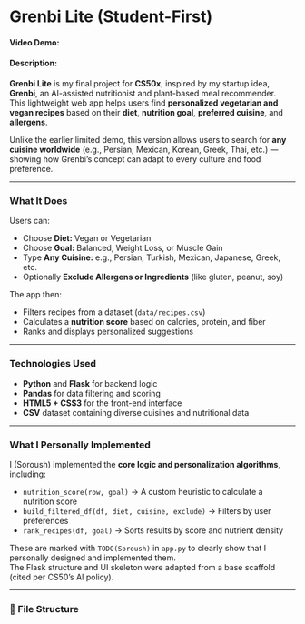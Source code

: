 # Grenbi Lite (Student-First)
#### Video Demo: <URL HERE>
#### Description:
**Grenbi Lite** is my final project for **CS50x**, inspired by my startup idea, **Grenbi**, an AI-assisted nutritionist and plant-based meal recommender.  
This lightweight web app helps users find **personalized vegetarian and vegan recipes** based on their **diet**, **nutrition goal**, **preferred cuisine**, and **allergens**.

Unlike the earlier limited demo, this version allows users to search for **any cuisine worldwide** (e.g., Persian, Mexican, Korean, Greek, Thai, etc.) — showing how Grenbi’s concept can adapt to every culture and food preference.

---

### What It Does
Users can:
- Choose **Diet:** Vegan or Vegetarian  
- Choose **Goal:** Balanced, Weight Loss, or Muscle Gain  
- Type **Any Cuisine:** e.g., Persian, Turkish, Mexican, Japanese, Greek, etc.  
- Optionally **Exclude Allergens or Ingredients** (like gluten, peanut, soy)

The app then:
- Filters recipes from a dataset (`data/recipes.csv`)  
- Calculates a **nutrition score** based on calories, protein, and fiber  
- Ranks and displays personalized suggestions  

---

### Technologies Used
- **Python** and **Flask** for backend logic  
- **Pandas** for data filtering and scoring  
- **HTML5 + CSS3** for the front-end interface  
- **CSV** dataset containing diverse cuisines and nutritional data  

---

### What I Personally Implemented
I (Soroush) implemented the **core logic and personalization algorithms**, including:
- `nutrition_score(row, goal)` → A custom heuristic to calculate a nutrition score  
- `build_filtered_df(df, diet, cuisine, exclude)` → Filters by user preferences  
- `rank_recipes(df, goal)` → Sorts results by score and nutrient density  

These are marked with `TODO(Soroush)` in `app.py` to clearly show that I personally designed and implemented them.  
The Flask structure and UI skeleton were adapted from a base scaffold (cited per CS50’s AI policy).

---

### 🧩 File Structure
